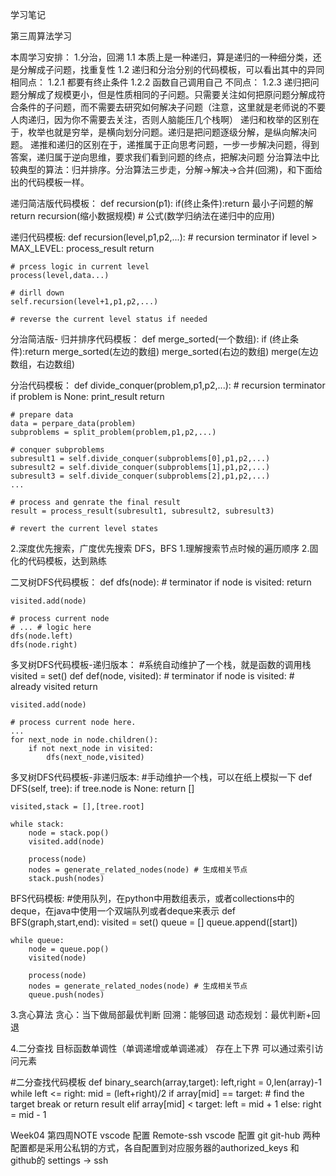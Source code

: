 学习笔记

第三周算法学习

本周学习安排：
1.分治，回溯
    1.1 本质上是一种递归，算是递归的一种细分类，还是分解成子问题，找重复性
    1.2 递归和分治分别的代码模板，可以看出其中的异同
        相同点：
        1.2.1 都要有终止条件
        1.2.2 函数自己调用自己
        不同点：
        1.2.3 递归把问题分解成了规模更小，但是性质相同的子问题。只需要关注如何把原问题分解成符合条件的子问题，而不需要去研究如何解决子问题（注意，这里就是老师说的不要人肉递归，因为你不需要去关注，否则人脑能压几个栈啊）
              递归和枚举的区别在于，枚举也就是穷举，是横向划分问题。递归是把问题逐级分解，是纵向解决问题。
              递推和递归的区别在于，递推属于正向思考问题，一步一步解决问题，得到答案，递归属于逆向思维，要求我们看到问题的终点，把解决问题
              分治算法中比较典型的算法：归并排序。分治算法三步走，分解->解决->合并(回溯)，和下面给出的代码模板一样。

递归简洁版代码模板：
def recursion(p1):
    if(终止条件):return 最小子问题的解
    return recursion(缩小数据规模)  # 公式(数学归纳法在递归中的应用)

递归代码模板:
def recursion(level,p1,p2,...):
    # recursion terminator
    if level > MAX_LEVEL:
        process_result
        return
    
    # prcess logic in current level
    process(level,data...)

    # dirll down
    self.recursion(level+1,p1,p2,...)

    # reverse the current level status if needed

分治简洁版- 归并排序代码模板：
def merge_sorted(一个数组):
    if (终止条件):return
    merge_sorted(左边的数组)
    merge_sorted(右边的数组)
    merge(左边数组，右边数组)

分治代码模板：
def divide_conquer(problem,p1,p2,...):
    # recursion terminator
    if problem is None:
        print_result
        return
    
    # prepare data
    data = perpare_data(problem)
    subproblems = split_problem(problem,p1,p2,...)

    # conquer subproblems
    subresult1 = self.divide_conquer(subproblems[0],p1,p2,...)
    subresult2 = self.divide_conquer(subproblems[1],p1,p2,...)
    subresult3 = self.divide_conquer(subproblems[2],p1,p2,...)
    ...

    # process and genrate the final result
    result = process_result(subresult1, subresult2, subresult3)

    # revert the current level states   


2.深度优先搜索，广度优先搜索
DFS，BFS 
1.理解搜索节点时候的遍历顺序
2.固化的代码模板，达到熟练

二叉树DFS代码模板：
def dfs(node):
    # terminator
    if node is visited:
        return
    
    visited.add(node)

    # process current node
    # ... # logic here
    dfs(node.left)
    dfs(node.right)

多叉树DFS代码模板-递归版本：
#系统自动维护了一个栈，就是函数的调用栈 
visited = set()
def def(node, visited):
    # terminator
    if node is visited:
        # already visited
        return

    visited.add(node)

    # process current node here.
    ...
    for next_node in node.children():
        if not next_node in visited:
            dfs(next_node,visited)

多叉树DFS代码模板-非递归版本:
#手动维护一个栈，可以在纸上模拟一下 
def DFS(self, tree):
    if tree.node is None:
        return []
    
    visited,stack = [],[tree.root]

    while stack:
        node = stack.pop()
        visited.add(node)

        process(node)
        nodes = generate_related_nodes(node) # 生成相关节点
        stack.push(nodes)

BFS代码模板:
#使用队列，在python中用数组表示，或者collections中的deque，在java中使用一个双端队列或者deque来表示
def BFS(graph,start,end):
    visited = set()
    queue = []
    queue.append([start])
    
    while queue:
        node = queue.pop()
        visited(node)

        process(node)
        nodes = generate_related_nodes(node) # 生成相关节点
        queue.push(nodes)

3.贪心算法
贪心：当下做局部最优判断
回溯：能够回退
动态规划：最优判断+回退


4.二分查找
目标函数单调性（单调递增或单调递减）
存在上下界
可以通过索引访问元素

#二分查找代码模板
def binary_search(array,target):
    left,right = 0,len(array)-1
    while left <= right:
        mid = (left+right)/2
        if array[mid] == target:
            # find the target
            break or return result
        elif array[mid] < target:
            left = mid + 1
        else:
            right = mid - 1



Week04 第四周NOTE
vscode 配置 Remote-ssh
vscode 配置 git git-hub
两种配置都是采用公私钥的方式，各自配置到对应服务器的authorized_keys 和 github的 settings -> ssh